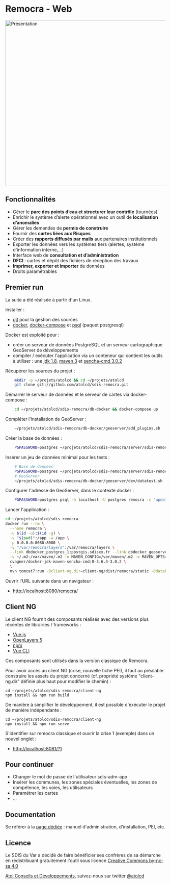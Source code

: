 # Remocra - Web

<img alt="Présentation" src="https://www.atolcd.com/fileadmin/Images_pages_menu/Open_Source/Remocra/ecran_remocra.jpg" width="520">


## Fonctionnalités

* Gérer le **parc des points d’eau et structurer leur contrôle** (tournées)
* Enrichir le système d’alerte opérationnel avec un outil de **localisation d’anomalies**
* Gérer les demandes de **permis de construire**
* Fournir des **cartes liées aux Risques**
* Créer des **rapports diffusés par mails** aux partenaires institutionnels
* Exporter les données vers les systèmes tiers (alertes, système d'information interne,...)
* Interface web de **consultation et d’administration**
* **DFCI** : cartes et dépôt des fichiers de réception des travaux
* **Imprimer, exporter et importer** de données
* Droits paramétrables


## Premier run

La suite a été réalisée à partir d'un Linux.

Installer :
* [git](https://git-scm.com/) pour la gestion des sources
* [docker](https://www.docker.com/), [docker-compose](https://docs.docker.com/compose/) et [psql](http://www.postgresql.org/docs/9.5/static/app-psql.html) (paquet postgresql)

Docker est exploité pour :
* créer un serveur de données PostgreSQL et un serveur cartographique GeoServer de développements
* compiler / exécuter l'application via un conteneur qui contient les outils à utiliser : une [jdk 1.8](https://www.oracle.com/fr/java/technologies/javase/javase-jdk8-downloads.html), [maven 3](https://maven.apache.org/) et [sencha-cmd 3.0.2](https://docs.sencha.com/cmd/)

Récupérer les sources du projet :

```bash
    mkdir -p ~/projets/atolcd && cd ~/projets/atolcd
    git clone git://github.com/atolcd/sdis-remocra.git
```

Démarrer le serveur de données et le serveur de cartes via docker-compose :

```bash
    cd ~/projets/atolcd/sdis-remocra/db-docker && docker-compose up
```

Compléter l'installation de GeoServer :

```bash
    ~/projets/atolcd/sdis-remocra/db-docker/geoserver/add_plugins.sh
```

Créer la base de données :

```bash
    PGPASSWORD=postgres ~/projets/atolcd/sdis-remocra/server/sdis-remocra/home/postgres/remocra_db/reset_db.sh
```

Insérer un jeu de données minimal pour les tests :

```bash
    # Base de données
    PGPASSWORD=postgres ~/projets/atolcd/sdis-remocra/server/sdis-remocra/home/postgres/remocra_db/dev/data_tests.sh
    # GeoServer
    ~/projets/atolcd/sdis-remocra/db-docker/geoserver/dev/datatest.sh
```

Configurer l'adresse de GeoServer, dans le contexte docker :

```bash
    PGPASSWORD=postgres psql -h localhost -U postgres remocra -c "update remocra.param_conf set valeur='http://geoserver.sdisxx.fr:8080/geoserver' where cle='WMS_BASE_URL'" 
```

Lancer l'application :

```bash
cd ~/projets/atolcd/sdis-remocra
docker run --rm \
  --name remocra \
  -u $(id -u):$(id -g) \
  -v "$(pwd)":/app -w /app \
  -p 0.0.0.0:8080:8080 \
  -v "/var/remocra/layers":/var/remocra/layers \
  --link dbdocker_postgres_1:postgis.sdisxx.fr --link dbdocker_geoserver_1:geoserver.sdisxx.fr \
  -v ~/.m2:/var/maven/.m2 -e MAVEN_CONFIG=/var/maven/.m2 -e MAVEN_OPTS="-Duser.home=/var/maven" -e "npm_config_cache=npm-cache" \
  cvagner/docker-jdk-maven-sencha-cmd:8-3.6.3-3.0.2 \
  \
  mvn tomcat7:run -Dclient-ng.dir=client-ng/dist/remocra/static -Ddatabase.url=jdbc:postgresql://postgis.sdisxx.fr:5432/remocra
```

Ouvrir l'URL suivante dans un navigateur :
* [http://localhost:8080/remocra/](http://localhost:8080/remocra/)


## Client NG

Le client NG fournit des composants réalisés avec des versions plus récentes de librairies / frameworks :
* [Vue.js](https://vuejs.org/)
* [OpenLayers 5](https://openlayers.org/)
* [npm](https://www.npmjs.com/)
* [Vue CLI](https://cli.vuejs.org/)

Ces composants sont utilisés dans la version classique de Remocra.

Pour avoir accès au client NG (crise, nouvelle fiche PEI), il faut au préalable construire les assets du projet concerné (cf. propriété système "client-ng.dir" définie plus haut pour modifier le chemin) :

    cd ~/projets/atolcd/sdis-remocra/client-ng
    npm install && npm run build

De manière à simplifier le développement, il est possible d'exécuter le projet de manière indépendante :

    cd ~/projets/atolcd/sdis-remocra/client-ng
    npm install && npm run serve

S'identifier sur remocra classique et ouvrir la crise 1 (exemple) dans un nouvel onglet :
* [http://localhost:8081/?1](http://localhost:8081/?1)


## Pour continuer

* Changer le mot de passe de l'utilisateur sdis-adm-app
* Insérer les communes, les zones spéciales éventuelles, les zones de compétence, les voies, les utilisateurs
* Paramétrer les cartes
* ...


## Documentation

Se référer à la [page dédiée](../docs/index.adoc) : manuel d'administration, d'installation, PEI, etc.


## Licence

Le SDIS du Var a décidé de faire bénéficier ses confrères de sa démarche en redistribuant gratuitement l'outil sous licence [Creative Commons by-nc-sa 4.0](https://github.com/atolcd/sdis-remocra/blob/master/LICENSE.txt)

[Atol Conseils et Développements](http://www.atolcd.com), suivez-nous sur twitter [@atolcd](https://twitter.com/atolcd)

